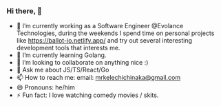 ### Hi there, 👋

- 🔭 I’m currently working as a Software Engineer @Evolance Technologies, during the weekends I spend time on personal projects like https://ballot-io.netlify.app/ and try out several interesting development tools that interests me.
- 🌱 I’m currently learning Golang.
- 👯 I’m looking to collaborate on anything nice :)
- 💬 Ask me about JS/TS/React/Go 
- 📫 How to reach me: email: mrkelechichinaka@gmail.com
- 😄 Pronouns: he/him
- ⚡ Fun fact: I love watching comedy movies / skits.
